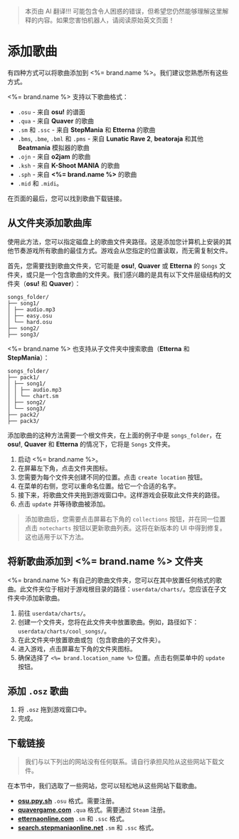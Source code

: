 > 本页由 AI 翻译!!! 可能包含令人困惑的错误，但希望您仍然能够理解这里解释的内容。如果您害怕机器人，请阅读原始英文页面！

# 添加歌曲
有四种方式可以将歌曲添加到 <%= brand.name %>。我们建议您熟悉所有这些方式。

<%= brand.name %> 支持以下歌曲格式：
- `.osu` - 来自 **osu!** 的谱面
- `.qua` - 来自 **Quaver** 的歌曲
- `.sm` 和 `.ssc` - 来自 **StepMania** 和 **Etterna** 的歌曲
- `.bms`, `.bme`, `.bml` 和 `.pms` - 来自 **Lunatic Rave 2**, **beatoraja** 和其他 **Beatmania** 模拟器的歌曲
- `.ojn` - 来自 **o2jam** 的歌曲
- `.ksh` - 来自 **K-Shoot MANIA** 的歌曲
- `.sph` - 来自 **<%= brand.name %>** 的歌曲
- `.mid` 和 `.midi`。

在页面的最后，您可以找到歌曲下载链接。

## 从文件夹添加歌曲库
使用此方法，您可以指定磁盘上的歌曲文件夹路径。这是添加您计算机上安装的其他节奏游戏所有歌曲的最佳方式。游戏会从您指定的位置读取，而无需复制文件。

首先，您需要找到歌曲文件夹，它可能是 **osu!**, **Quaver** 或 **Etterna** 的 `Songs` 文件夹，或只是一个包含歌曲的文件夹。我们感兴趣的是具有以下文件层级结构的文件夹（**osu!** 和 **Quaver**）：
```
songs_folder/
├── song1/
│ ├── audio.mp3
│ ├── easy.osu
│ └── hard.osu
├── song2/
├── song3/
```

<%= brand.name %> 也支持从子文件夹中搜索歌曲（**Etterna** 和 **StepMania**）：
```
songs_folder/
├── pack1/
│ ├── song1/
│ │ ├── audio.mp3
│ │ └── chart.sm
│ ├── song2/
│ └── song3/
├── pack2/
├── pack3/
```

添加歌曲的这种方法需要一个根文件夹，在上面的例子中是 `songs_folder`，在 **osu!**, **Quaver** 和 **Etterna** 的情况下，它将是 `Songs` 文件夹。

1. 启动 <%= brand.name %>。
2. 在屏幕左下角，点击文件夹图标。
3. 您需要为每个文件夹创建不同的位置。点击 `create location` 按钮。
4. 在菜单的右侧，您可以重命名位置。给它一个合适的名字。
5. 接下来，将歌曲文件夹拖到游戏窗口中。这样游戏会获取此文件夹的路径。
6. 点击 `update` 并等待歌曲被添加。

> 添加歌曲后，您需要点击屏幕右下角的 `collections` 按钮，并在同一位置点击 `notecharts` 按钮以更新歌曲列表。这将在新版本的 UI 中得到修复。这也适用于以下方法。

## 将新歌曲添加到 <%= brand.name %> 文件夹
<%= brand.name %> 有自己的歌曲文件夹，您可以在其中放置任何格式的歌曲。此文件夹位于相对于游戏根目录的路径：`userdata/charts/`。您应该在子文件夹中添加新歌曲。

1. 前往 `userdata/charts/`。
2. 创建一个文件夹，您将在此文件夹中放置歌曲。例如，路径如下：`userdata/charts/cool_songs/`。
3. 在此文件夹中放置歌曲或包（包含歌曲的子文件夹）。
4. 进入游戏，点击屏幕左下角的文件夹图标。
5. 确保选择了 `<%= brand.location_name %>` 位置。点击右侧菜单中的 `update` 按钮。

## 添加 `.osz` 歌曲
1. 将 `.osz` 拖到游戏窗口中。
2. 完成。

## 下载链接
> 我们与以下列出的网站没有任何联系。请自行承担风险从这些网站下载文件。

在本节中，我们选取了一些网站，您可以轻松地从这些网站下载歌曲。
- [**osu.ppy.sh**](https://osu.ppy.sh/beatmapsets) `.osu` 格式。需要注册。
- [**quavergame.com**](https://quavergame.com/maps) `.qua` 格式。需要通过 `Steam` 注册。
- [**etternaonline.com**](https://etternaonline.com/packs) `.sm` 和 `.ssc` 格式。
- [**search.stepmaniaonline.net**](https://search.stepmaniaonline.net/) `.sm` 和 `.ssc` 格式。
